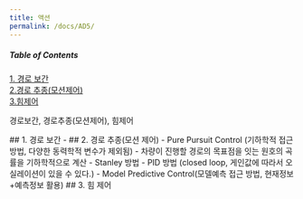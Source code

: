 ```yaml
---
title: 액션
permalink: /docs/AD5/
---
```


##### Table of Contents  
[1. 경로 보간](#pathInterpolation)  
[2.경로 추종(모션제어)](#pathTracking)  
[3.힘제어](#forceControl)  


경로보간, 경로추종(모션제어), 힘제어  


<a name="pathInterpolation" />  
## 1. 경로 보간  
-   



<a name="pathTracking" />  
## 2. 경로 추종(모션 제어)
- Pure Pursuit Control (기하학적 접근방법, 다양한 동력학적 변수가 제외됨)
  - 차량이 진행할 경로의 목표점을 잇는 원호의 곡률을 기하학적으로 계산
- Stanley 방법
- PID 방법 (closed loop, 게인값에 따라서 오실레이션이 있을 수 있다.)
- Model Predictive Control(모델예측 접근 방법, 현재정보+예측정보 활용)



<a name="forceControl" />  
## 3. 힘 제어  

